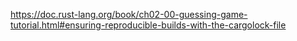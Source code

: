 https://doc.rust-lang.org/book/ch02-00-guessing-game-tutorial.html#ensuring-reproducible-builds-with-the-cargolock-file